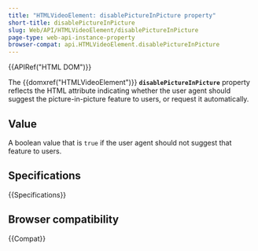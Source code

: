 ```yaml
---
title: "HTMLVideoElement: disablePictureInPicture property"
short-title: disablePictureInPicture
slug: Web/API/HTMLVideoElement/disablePictureInPicture
page-type: web-api-instance-property
browser-compat: api.HTMLVideoElement.disablePictureInPicture
---
```


{{APIRef("HTML DOM")}}

The {{domxref("HTMLVideoElement")}}
**`disablePictureInPicture`** property reflects the HTML
attribute indicating whether the user agent should suggest the
picture-in-picture feature to users, or request it automatically.

## Value

A boolean value that is `true` if the user agent should not
suggest that feature to users.

## Specifications

{{Specifications}}

## Browser compatibility

{{Compat}}
